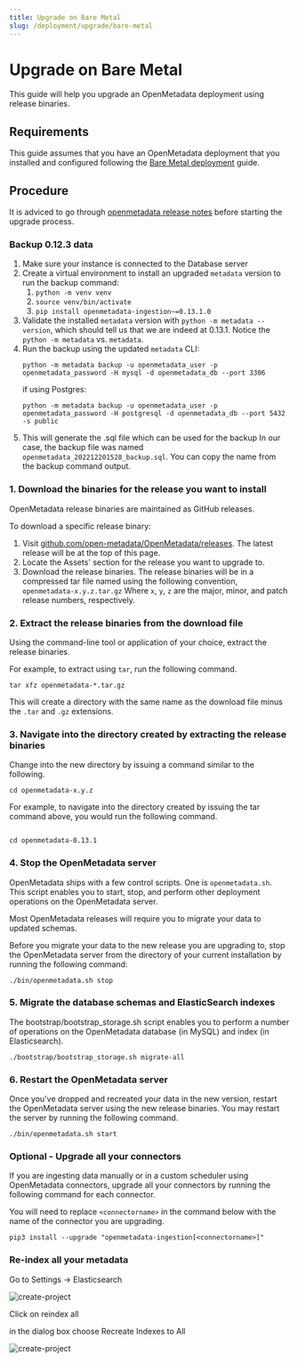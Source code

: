 ```yaml
---
title: Upgrade on Bare Metal
slug: /deployment/upgrade/bare-metal
---
```


# Upgrade on Bare Metal

This guide will help you upgrade an OpenMetadata deployment using release binaries.

## Requirements 

This guide assumes that you have an OpenMetadata deployment that you installed and configured following the
[Bare Metal deployment](/deployment/bare-metal) guide.

## Procedure

<Warning>

It is adviced to go through [openmetadata release notes](/deployment/upgrade/versions/012-to-013) before starting the upgrade process. 

</Warning>

###  Backup 0.12.3 data

1. Make sure your instance is connected to the Database server
2. Create a virtual environment to install an upgraded `metadata` version to run the backup command:
   1. `python -m venv venv`
   2. `source venv/bin/activate`
   3. `pip install openmetadata-ingestion~=0.13.1.0`
3. Validate the installed `metadata` version with `python -m metadata --version`, which should tell us that we are
    indeed at 0.13.1. Notice the `python -m metadata` vs. `metadata`. 
4. Run the backup using the updated `metadata` CLI:
    ```
    python -m metadata backup -u openmetadata_user -p openmetadata_password -H mysql -d openmetadata_db --port 3306
    ```
   if using Postgres:
    ```
    python -m metadata backup -u openmetadata_user -p openmetadata_password -H postgresql -d openmetadata_db --port 5432 -s public
    ```
5. This will generate the .sql file which can be used for the backup
    In our case, the backup file was named `openmetadata_202212201528_backup.sql`. You can copy the name from the backup
    command output.
### 1. Download the binaries for the release you want to install

OpenMetadata release binaries are maintained as GitHub releases.

To download a specific release binary:

1. Visit [github.com/open-metadata/OpenMetadata/releases](https://github.com/open-metadata/OpenMetadata/releases). The latest
  release will be at the top of this page. 
2. Locate the Assets' section for the release you want to upgrade to. 
3. Download the release binaries. The release binaries will be in a compressed tar file named using the following 
  convention, `openmetadata-x.y.z.tar.gz` Where `x`, `y`, `z` are the major, minor, and patch release numbers, respectively.

### 2. Extract the release binaries from the download file

Using the command-line tool or application of your choice, extract the release binaries. 

For example, to extract using `tar`, run the following command. 

```commandline
tar xfz openmetadata-*.tar.gz
```

This will create a directory with the same name as the download file minus the `.tar` and `.gz` extensions.

### 3. Navigate into the directory created by extracting the release binaries

Change into the new directory by issuing a command similar to the following.

```commandline
cd openmetadata-x.y.z
```

For example, to navigate into the directory created by issuing the tar command above, you would run the following
command.

```commandline

cd openmetadata-0.13.1

```

### 4. Stop the OpenMetadata server

OpenMetadata ships with a few control scripts. One is `openmetadata.sh`. This script enables you to start, stop, and
perform other deployment operations on the OpenMetadata server. 

Most OpenMetadata releases will require you to migrate your data to updated schemas. 

Before you migrate your data to the new release you are upgrading to, stop the OpenMetadata server from the
directory of your current installation by running the following command:

```commandline
./bin/openmetadata.sh stop
```

### 5. Migrate the database schemas and ElasticSearch indexes

The bootstrap/bootstrap_storage.sh script enables you to perform a number of operations on the OpenMetadata database (in
MySQL) and index (in Elasticsearch).

```commandline
./bootstrap/bootstrap_storage.sh migrate-all
```


### 6. Restart the OpenMetadata server

Once you've dropped and recreated your data in the new version, restart the OpenMetadata server using the new release
binaries. You may restart the server by running the following command.

```commandline
./bin/openmetadata.sh start
```

### Optional - Upgrade all your connectors

If you are ingesting data manually or in a custom scheduler using OpenMetadata connectors,
upgrade all your connectors by running the following command for each connector.

You will need to replace `<connectorname>` in the command below with the name of the connector you are upgrading.

```commandline
pip3 install --upgrade "openmetadata-ingestion[<connectorname>]"
```

### Re-index all your metadata

Go to Settings -> Elasticsearch

<Image src="/images/deployment/upgrade/elasticsearch-re-index.png" alt="create-project" caption="Reindex"/>

Click on reindex all

in the dialog box choose Recreate Indexes to All

 <Image src="/images/deployment/upgrade/reindex-ES.png" alt="create-project" caption="Reindex"/>
